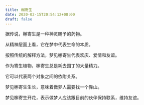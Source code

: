 ```yaml
---
title: 槲寄生
date: 2020-02-15T20:54:12+08:00
draft: false
---
```


据传说，槲寄生是一种神灵赐予的药物。

从精神层面上看，它在梦中代表生命的本质。

按照传统的解释方法，梦见槲寄生代表欢庆、爱情和友谊。

作为寄生植物，槲寄生总是耗去园丁的大量精力。

它可以代表两个对象之间的依附关系。

梦见槲寄生生长，意味着做梦人需要找一个靠山。

梦见槲寄生开花，表示做梦人应该跟目前的伙伴保持联系，维持友谊。

